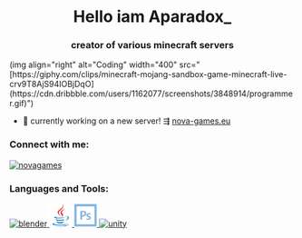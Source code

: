 <h1 align="center">Hello iam Aparadox_</h1>
<h3 align="center">creator of various minecraft servers</h3>
(img align="right" alt="Coding" width="400" src="[https://giphy.com/clips/minecraft-mojang-sandbox-game-minecraft-live-crv9T8AjS94IOBjDqO](https://cdn.dribbble.com/users/1162077/screenshots/3848914/programmer.gif)")

- 🔭 currently working on a new server! ⇶ [nova-games.eu](nova-games.eu)

<h3 align="left">Connect with me:</h3>
<p align="left">
<a href="https://www.youtube.com/c/novagames" target="blank"><img align="center" src="https://raw.githubusercontent.com/rahuldkjain/github-profile-readme-generator/master/src/images/icons/Social/youtube.svg" alt="novagames" height="30" width="40" /></a>
</p>

<h3 align="left">Languages and Tools:</h3>
<p align="left"> <a href="https://www.blender.org/" target="_blank" rel="noreferrer"> <img src="https://download.blender.org/branding/community/blender_community_badge_white.svg" alt="blender" width="40" height="40"/> </a> <a href="https://www.java.com" target="_blank" rel="noreferrer"> <img src="https://raw.githubusercontent.com/devicons/devicon/master/icons/java/java-original.svg" alt="java" width="40" height="40"/> </a> <a href="https://www.photoshop.com/en" target="_blank" rel="noreferrer"> <img src="https://raw.githubusercontent.com/devicons/devicon/master/icons/photoshop/photoshop-line.svg" alt="photoshop" width="40" height="40"/> </a> <a href="https://unity.com/" target="_blank" rel="noreferrer"> <img src="https://www.vectorlogo.zone/logos/unity3d/unity3d-icon.svg" alt="unity" width="40" height="40"/> </a> </p>
